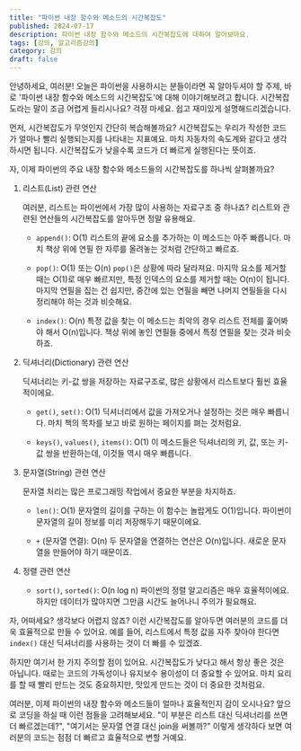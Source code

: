 ```yaml
---
title: "파이썬 내장 함수와 메소드의 시간복잡도"
published: 2024-07-17
description: 파이썬 내장 함수와 메소드의 시간복잡도에 대하여 알아보아요.
tags: [강의, 알고리즘강의]
category: 강의
draft: false
---
```


안녕하세요, 여러분! 오늘은 파이썬을 사용하시는 분들이라면 꼭 알아두셔야 할 주제, 바로 '파이썬 내장 함수와 메소드의 시간복잡도'에 대해 이야기해보려고 합니다. 시간복잡도라는 말이 조금 어렵게 들리시나요? 걱정 마세요. 쉽고 재미있게 설명해드리겠습니다.

먼저, 시간복잡도가 무엇인지 간단히 복습해볼까요? 시간복잡도는 우리가 작성한 코드가 얼마나 빨리 실행되는지를 나타내는 지표예요. 마치 자동차의 속도계와 같다고 생각하시면 됩니다. 시간복잡도가 낮을수록 코드가 더 빠르게 실행된다는 뜻이죠.

자, 이제 파이썬의 주요 내장 함수와 메소드들의 시간복잡도를 하나씩 살펴볼까요?

1. 리스트(List) 관련 연산

   여러분, 리스트는 파이썬에서 가장 많이 사용하는 자료구조 중 하나죠? 리스트와 관련된 연산들의 시간복잡도를 알아두면 정말 유용해요.

   - `append()`: O(1)
     리스트의 끝에 요소를 추가하는 이 메소드는 아주 빠릅니다. 마치 책상 위에 연필 한 자루를 올려놓는 것처럼 간단하고 빠르죠.

   - `pop()`: O(1) 또는 O(n)
     `pop()`은 상황에 따라 달라져요. 마지막 요소를 제거할 때는 O(1)로 매우 빠르지만, 특정 인덱스의 요소를 제거할 때는 O(n)이 됩니다. 마지막 연필을 집는 건 쉽지만, 중간에 있는 연필을 빼면 나머지 연필들을 다시 정리해야 하는 것과 비슷해요.

   - `index()`: O(n)
     특정 값을 찾는 이 메소드는 최악의 경우 리스트 전체를 훑어봐야 해서 O(n)입니다. 책상 위에 놓인 연필들 중에서 특정 연필을 찾는 것과 비슷하죠.

2. 딕셔너리(Dictionary) 관련 연산

   딕셔너리는 키-값 쌍을 저장하는 자료구조로, 많은 상황에서 리스트보다 훨씬 효율적이에요.

   - `get()`, `set()`: O(1)
     딕셔너리에서 값을 가져오거나 설정하는 것은 매우 빠릅니다. 마치 책의 목차를 보고 바로 원하는 페이지를 펴는 것처럼요.

   - `keys()`, `values()`, `items()`: O(1)
     이 메소드들은 딕셔너리의 키, 값, 또는 키-값 쌍을 반환하는데, 이것들 역시 매우 빠릅니다.

3. 문자열(String) 관련 연산

   문자열 처리는 많은 프로그래밍 작업에서 중요한 부분을 차지하죠.

   - `len()`: O(1)
     문자열의 길이를 구하는 이 함수는 놀랍게도 O(1)입니다. 파이썬이 문자열의 길이 정보를 미리 저장해두기 때문이에요.

   - `+` (문자열 연결): O(n)
     두 문자열을 연결하는 연산은 O(n)입니다. 새로운 문자열을 만들어야 하기 때문이죠.

4. 정렬 관련 연산

   - `sort()`, `sorted()`: O(n log n)
     파이썬의 정렬 알고리즘은 매우 효율적이에요. 하지만 데이터가 많아지면 그만큼 시간도 늘어나니 주의가 필요해요.

자, 어떠세요? 생각보다 어렵지 않죠? 이런 시간복잡도를 알아두면 여러분의 코드를 더욱 효율적으로 만들 수 있어요. 예를 들어, 리스트에서 특정 값을 자주 찾아야 한다면 `index()` 대신 딕셔너리를 사용하는 것이 더 빠를 수 있겠죠.

하지만 여기서 한 가지 주의할 점이 있어요. 시간복잡도가 낮다고 해서 항상 좋은 것은 아닙니다. 때로는 코드의 가독성이나 유지보수 용이성이 더 중요할 수 있어요. 마치 요리를 할 때 빨리 만드는 것도 중요하지만, 맛있게 만드는 것이 더 중요한 것처럼요.

여러분, 이제 파이썬의 내장 함수와 메소드들이 얼마나 효율적인지 감이 오시나요? 앞으로 코딩을 하실 때 이런 점들을 고려해보세요. "이 부분은 리스트 대신 딕셔너리를 쓰면 더 빠르겠는데?", "여기서는 문자열 연결 대신 join을 써볼까?" 이렇게 생각하다 보면 여러분의 코드는 점점 더 빠르고 효율적으로 변할 거예요.
